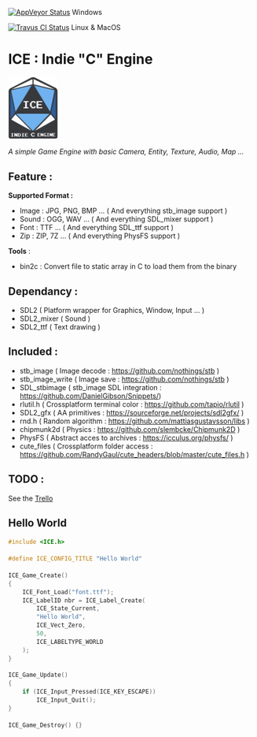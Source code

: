 [![AppVeyor Status](https://ci.appveyor.com/api/projects/status/403d2539ebdvglj7?svg=true)](https://ci.appveyor.com/project/coldragon/ice) Windows

[![Travus CI Status](https://travis-ci.org/***REMOVED***/ICE.svg?branch=master)](https://travis-ci.org/***REMOVED***/ICE) Linux & MacOS 

# ICE : Indie "C" Engine
<img alt="ICE Logo" src="logo/logo_hq.png" width=20% height=20%> 

_A simple Game Engine with basic Camera, Entity, Texture, Audio, Map ..._
	
## Feature :

**Supported Format :** 

- Image : JPG, PNG, BMP ... ( And everything stb_image support )
- Sound : OGG, WAV ... ( And everything SDL_mixer support )
- Font  : TTF ... ( And everything SDL_ttf support )
- Zip   : ZIP, 7Z ... ( And everything PhysFS support ) 

**Tools** :

- bin2c : Convert file to static array in C to load them from the binary

## Dependancy : 

- SDL2 ( Platform wrapper for Graphics, Window, Input ... )  
- SDL2_mixer ( Sound )   
- SDL2_ttf ( Text drawing ) 

## Included : 

- stb_image ( Image decode : https://github.com/nothings/stb )
- stb_image_write ( Image save : https://github.com/nothings/stb )
- SDL_stbimage ( stb_image SDL integration : https://github.com/DanielGibson/Snippets/)
- rlutil.h ( Crossplatform terminal color : https://github.com/tapio/rlutil )
- SDL2_gfx ( AA primitives : https://sourceforge.net/projects/sdl2gfx/ )
- rnd.h ( Random algorithm : https://github.com/mattiasgustavsson/libs )
- chipmunk2d ( Physics : https://github.com/slembcke/Chipmunk2D )
- PhysFS ( Abstract acces to archives : https://icculus.org/physfs/ )
- cute_files ( Crossplatform folder access : https://github.com/RandyGaul/cute_headers/blob/master/cute_files.h )

## TODO :
See the	[Trello](https://trello.com/b/HOWcrZRM/ice/)

## Hello World

```c
#include <ICE.h>

#define ICE_CONFIG_TITLE "Hello World"

ICE_Game_Create()
{
	ICE_Font_Load("font.ttf");
	ICE_LabelID nbr = ICE_Label_Create(
		ICE_State_Current, 
		"Hello World",
		ICE_Vect_Zero,
		50, 
		ICE_LABELTYPE_WORLD
	);
}

ICE_Game_Update()
{
	if (ICE_Input_Pressed(ICE_KEY_ESCAPE)) 
		ICE_Input_Quit();
}

ICE_Game_Destroy() {}
```
